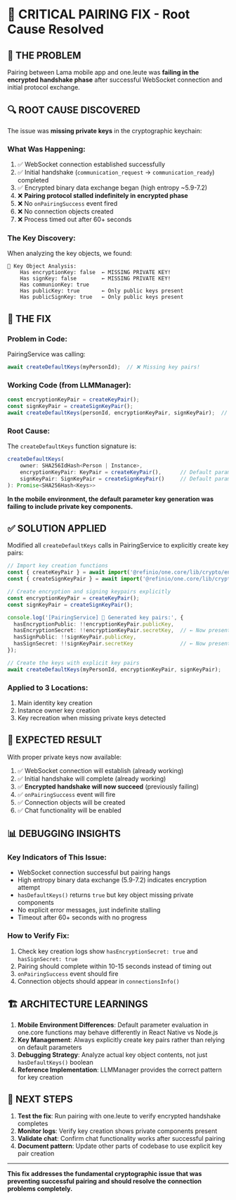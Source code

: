 # 🎯 CRITICAL PAIRING FIX - Root Cause Resolved

## 🚨 **THE PROBLEM**

Pairing between Lama mobile app and one.leute was **failing in the encrypted handshake phase** after successful WebSocket connection and initial protocol exchange.

## 🔍 **ROOT CAUSE DISCOVERED**

The issue was **missing private keys** in the cryptographic keychain:

### **What Was Happening**:
1. ✅ WebSocket connection established successfully
2. ✅ Initial handshake (`communication_request` → `communication_ready`) completed  
3. ✅ Encrypted binary data exchange began (high entropy ~5.9-7.2)
4. ❌ **Pairing protocol stalled indefinitely in encrypted phase**
5. ❌ No `onPairingSuccess` event fired
6. ❌ No connection objects created
7. ❌ Process timed out after 60+ seconds

### **The Key Discovery**:
When analyzing the key objects, we found:
```
🔑 Key Object Analysis:
    Has encryptionKey: false  ← MISSING PRIVATE KEY!
    Has signKey: false        ← MISSING PRIVATE KEY!
    Has communionKey: true
    Has publicKey: true       ← Only public keys present
    Has publicSignKey: true   ← Only public keys present
```

## 🔧 **THE FIX**

### **Problem in Code**:
PairingService was calling:
```typescript
await createDefaultKeys(myPersonId);  // ❌ Missing key pairs!
```

### **Working Code (from LLMManager)**:
```typescript
const encryptionKeyPair = createKeyPair();
const signKeyPair = createSignKeyPair();
await createDefaultKeys(personId, encryptionKeyPair, signKeyPair);  // ✅ Explicit key pairs!
```

### **Root Cause**:
The `createDefaultKeys` function signature is:
```typescript
createDefaultKeys(
    owner: SHA256IdHash<Person | Instance>,
    encryptionKeyPair: KeyPair = createKeyPair(),      // Default parameter
    signKeyPair: SignKeyPair = createSignKeyPair()     // Default parameter
): Promise<SHA256Hash<Keys>>
```

**In the mobile environment, the default parameter key generation was failing to include private key components.**

## ✅ **SOLUTION APPLIED**

Modified all `createDefaultKeys` calls in PairingService to explicitly create key pairs:

```typescript
// Import key creation functions
const { createKeyPair } = await import('@refinio/one.core/lib/crypto/encryption.js');
const { createSignKeyPair } = await import('@refinio/one.core/lib/crypto/sign.js');

// Create encryption and signing keypairs explicitly
const encryptionKeyPair = createKeyPair();
const signKeyPair = createSignKeyPair();

console.log('[PairingService] 🔑 Generated key pairs:', {
  hasEncryptionPublic: !!encryptionKeyPair.publicKey,
  hasEncryptionSecret: !!encryptionKeyPair.secretKey,  // ← Now present!
  hasSignPublic: !!signKeyPair.publicKey,
  hasSignSecret: !!signKeyPair.secretKey               // ← Now present!
});

// Create the keys with explicit key pairs
await createDefaultKeys(myPersonId, encryptionKeyPair, signKeyPair);
```

### **Applied to 3 Locations**:
1. Main identity key creation
2. Instance owner key creation  
3. Key recreation when missing private keys detected

## 🎯 **EXPECTED RESULT**

With proper private keys now available:
1. ✅ WebSocket connection will establish (already working)
2. ✅ Initial handshake will complete (already working)
3. ✅ **Encrypted handshake will now succeed** (previously failing)
4. ✅ `onPairingSuccess` event will fire
5. ✅ Connection objects will be created
6. ✅ Chat functionality will be enabled

## 📊 **DEBUGGING INSIGHTS**

### **Key Indicators of This Issue**:
- WebSocket connection successful but pairing hangs
- High entropy binary data exchange (5.9-7.2) indicates encryption attempt
- `hasDefaultKeys()` returns `true` but key object missing private components
- No explicit error messages, just indefinite stalling
- Timeout after 60+ seconds with no progress

### **How to Verify Fix**:
1. Check key creation logs show `hasEncryptionSecret: true` and `hasSignSecret: true`
2. Pairing should complete within 10-15 seconds instead of timing out
3. `onPairingSuccess` event should fire
4. Connection objects should appear in `connectionsInfo()`

## 🏗️ **ARCHITECTURE LEARNINGS**

1. **Mobile Environment Differences**: Default parameter evaluation in one.core functions may behave differently in React Native vs Node.js
2. **Key Management**: Always explicitly create key pairs rather than relying on default parameters
3. **Debugging Strategy**: Analyze actual key object contents, not just `hasDefaultKeys()` boolean
4. **Reference Implementation**: LLMManager provides the correct pattern for key creation

## 🚀 **NEXT STEPS**

1. **Test the fix**: Run pairing with one.leute to verify encrypted handshake completes
2. **Monitor logs**: Verify key creation shows private components present
3. **Validate chat**: Confirm chat functionality works after successful pairing
4. **Document pattern**: Update other parts of codebase to use explicit key pair creation

---

**This fix addresses the fundamental cryptographic issue that was preventing successful pairing and should resolve the connection problems completely.** 